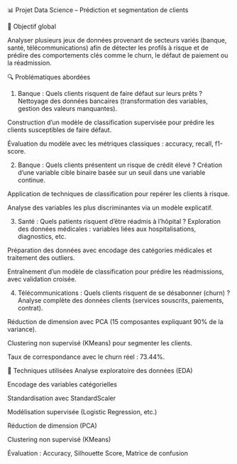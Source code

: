 📊 Projet Data Science – Prédiction et segmentation de clients


🎯 Objectif global

Analyser plusieurs jeux de données provenant de secteurs variés (banque, santé, télécommunications) afin de détecter les profils à risque et de prédire des comportements clés comme le churn, le défaut de paiement ou la réadmission.

🔍 Problématiques abordées
1. Banque : Quels clients risquent de faire défaut sur leurs prêts ?
Nettoyage des données bancaires (transformation des variables, gestion des valeurs manquantes).

Construction d’un modèle de classification supervisée pour prédire les clients susceptibles de faire défaut.

Évaluation du modèle avec les métriques classiques : accuracy, recall, f1-score.

2. Banque : Quels clients présentent un risque de crédit élevé ?
Création d’une variable cible binaire basée sur un seuil dans une variable continue.

Application de techniques de classification pour repérer les clients à risque.

Analyse des variables les plus discriminantes via un modèle explicatif.

3. Santé : Quels patients risquent d’être réadmis à l’hôpital ?
Exploration des données médicales : variables liées aux hospitalisations, diagnostics, etc.

Préparation des données avec encodage des catégories médicales et traitement des outliers.

Entraînement d’un modèle de classification pour prédire les réadmissions, avec validation croisée.

4. Télécommunications : Quels clients risquent de se désabonner (churn) ?
Analyse complète des données clients (services souscrits, paiements, contrat).

Réduction de dimension avec PCA (15 composantes expliquant 90% de la variance).

Clustering non supervisé (KMeans) pour segmenter les clients.

Taux de correspondance avec le churn réel : 73.44%.

🧠 Techniques utilisées
Analyse exploratoire des données (EDA)

Encodage des variables catégorielles

Standardisation avec StandardScaler

Modélisation supervisée (Logistic Regression, etc.)

Réduction de dimension (PCA)

Clustering non supervisé (KMeans)

Évaluation : Accuracy, Silhouette Score, Matrice de confusion


